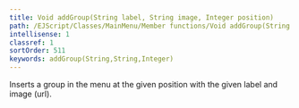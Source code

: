 ```yaml
---
title: Void addGroup(String label, String image, Integer position)
path: /EJScript/Classes/MainMenu/Member functions/Void addGroup(String label, String image, Integer position)
intellisense: 1
classref: 1
sortOrder: 511
keywords: addGroup(String,String,Integer)
---
```



Inserts a group in the menu at the given position with the given label and image (url).


